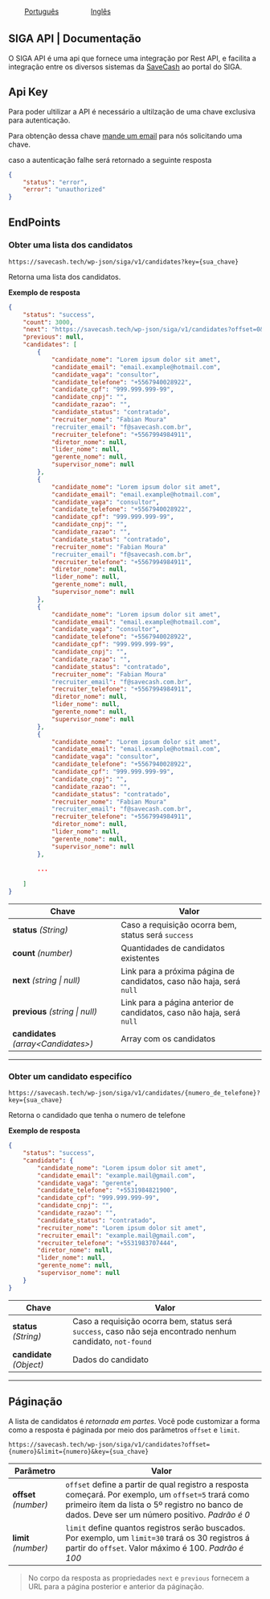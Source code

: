 
<div style="display: flex; justify-content: left; width: 100%;">
    <span style="padding: 4px 2rem;"><a href="https://another-equipe.github.io/SIGA-API-documentation/">Português</a></span>
    <span style="padding: 4px 2rem;"><a href="https://another-equipe.github.io/SIGA-API-documentation/lang/en/">Inglês</a></span>
</div>

## SIGA API | Documentação


O SIGA API é uma api que fornece uma integração por Rest API, e facilita a integração entre os diversos sistemas da [SaveCash](https://www.savecash.com.br/) ao portal do SIGA.


## Api Key

Para poder ultilizar a API é necessário a ultilzação de uma chave exclusiva para autenticação.

Para obtenção dessa chave [mande um email](mailto:rodrigo.zillesg@savecash.com.br) para nós solicitando uma chave.

caso a autenticação falhe será retornado a seguinte resposta

```json
{
    "status": "error",
    "error": "unauthorized"
}
```


## EndPoints

### Obter uma lista dos candidatos

```
https://savecash.tech/wp-json/siga/v1/candidates?key={sua_chave}
```

Retorna uma lista dos candidatos.

**Exemplo de resposta**

```json
{
    "status": "success",
    "count": 3000,
    "next": "https://savecash.tech/wp-json/siga/v1/candidates?offset=0&limit=100&key={sua_chave}",
    "previous": null,
    "candidates": [
        {
            "candidate_nome": "Lorem ipsum dolor sit amet",
            "candidate_email": "email.example@hotmail.com",
            "candidate_vaga": "consultor",
            "candidate_telefone": "+5567940028922",
            "candidate_cpf": "999.999.999-99",
            "candidate_cnpj": "",
            "candidate_razao": "",
            "candidate_status": "contratado",
            "recruiter_nome": "Fabian Moura"
            "recruiter_email": "f@savecash.com.br",
            "recruiter_telefone": "+5567994984911",
            "diretor_nome": null,
            "lider_nome": null,
            "gerente_nome": null,
            "supervisor_nome": null
        },
        {
            "candidate_nome": "Lorem ipsum dolor sit amet",
            "candidate_email": "email.example@hotmail.com",
            "candidate_vaga": "consultor",
            "candidate_telefone": "+5567940028922",
            "candidate_cpf": "999.999.999-99",
            "candidate_cnpj": "",
            "candidate_razao": "",
            "candidate_status": "contratado",
            "recruiter_nome": "Fabian Moura"
            "recruiter_email": "f@savecash.com.br",
            "recruiter_telefone": "+5567994984911",
            "diretor_nome": null,
            "lider_nome": null,
            "gerente_nome": null,
            "supervisor_nome": null
        },
        {
            "candidate_nome": "Lorem ipsum dolor sit amet",
            "candidate_email": "email.example@hotmail.com",
            "candidate_vaga": "consultor",
            "candidate_telefone": "+5567940028922",
            "candidate_cpf": "999.999.999-99",
            "candidate_cnpj": "",
            "candidate_razao": "",
            "candidate_status": "contratado",
            "recruiter_nome": "Fabian Moura"
            "recruiter_email": "f@savecash.com.br",
            "recruiter_telefone": "+5567994984911",
            "diretor_nome": null,
            "lider_nome": null,
            "gerente_nome": null,
            "supervisor_nome": null
        },
        {
            "candidate_nome": "Lorem ipsum dolor sit amet",
            "candidate_email": "email.example@hotmail.com",
            "candidate_vaga": "consultor",
            "candidate_telefone": "+5567940028922",
            "candidate_cpf": "999.999.999-99",
            "candidate_cnpj": "",
            "candidate_razao": "",
            "candidate_status": "contratado",
            "recruiter_nome": "Fabian Moura"
            "recruiter_email": "f@savecash.com.br",
            "recruiter_telefone": "+5567994984911",
            "diretor_nome": null,
            "lider_nome": null,
            "gerente_nome": null,
            "supervisor_nome": null
        },
        
        ...
        
    ]
}
```

| Chave  | Valor |
|---|---|
| **status** *(String)* | Caso a requisição ocorra bem, status será `success` |
| **count** *(number)*  | Quantidades de candidatos existentes |
| **next** *(string \| null)*  | Link para a próxima página de candidatos, caso não haja, será `null` |
| **previous** *(string \| null)*  | Link para a página anterior de candidatos, caso não haja, será `null` |
| **candidates** *(array\<Candidates\>)*  | Array com os candidatos |

<hr>

### Obter um candidato especifíco

```
https://savecash.tech/wp-json/siga/v1/candidates/{numero_de_telefone}?key={sua_chave}
```

Retorna o candidado que tenha o numero de telefone

**Exemplo de resposta**

```json
{
    "status": "success",
    "candidate": {
        "candidate_nome": "Lorem ipsum dolor sit amet",
        "candidate_email": "example.mail@gmail.com",
        "candidate_vaga": "gerente",
        "candidate_telefone": "+5531984821900",
        "candidate_cpf": "999.999.999-99",
        "candidate_cnpj": "",
        "candidate_razao": "",
        "candidate_status": "contratado",
        "recruiter_nome": "Lorem ipsum dolor sit amet",
        "recruiter_email": "example.mail@gmail.com",
        "recruiter_telefone": "+5531983707444",
        "diretor_nome": null,
        "lider_nome": null,
        "gerente_nome": null,
        "supervisor_nome": null
    }
}
```

| Chave  | Valor |
|---|---|
| **status** *(String)* | Caso a requisição ocorra bem, status será `success`, caso não seja encontrado nenhum candidato, `not-found` |
| **candidate** *(Object)*  | Dados do candidato |

<hr>

## Páginação

A lista de candidatos é *retornada em partes*. Você pode customizar a forma como a resposta  é páginada por meio dos parâmetros `offset` e `limit`.

```
https://savecash.tech/wp-json/siga/v1/candidates?offset={numero}&limit={numero}&key={sua_chave}
```

| Parâmetro  | Valor |
|---|---|
| **offset** *(number)* | `offset` define a partir de qual registro a resposta começará. Por exemplo, um `offset=5` trará como primeiro ítem da lista o 5º registro no banco de dados. Deve ser um número positivo. *Padrão é 0* |
| **limit** *(number)*  | `limit` define quantos registros serão buscados. Por exemplo, um `limit=30` trará os 30 registros á partir do `offset`. Valor máximo é 100. *Padrão é 100* |

> No corpo da resposta as propriedades `next` e `previous` fornecem a URL para a página posterior e anterior da páginação.


